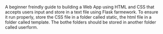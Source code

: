 A beginner freindly guide to building a Web App using HTML and CSS that accepts users input and store in a text file using Flask farmework.
To ensure it run properly, store the CSS file in a folder called static, the html file in a folder called template. The bothe folders should be stored in  another folder called userform.

